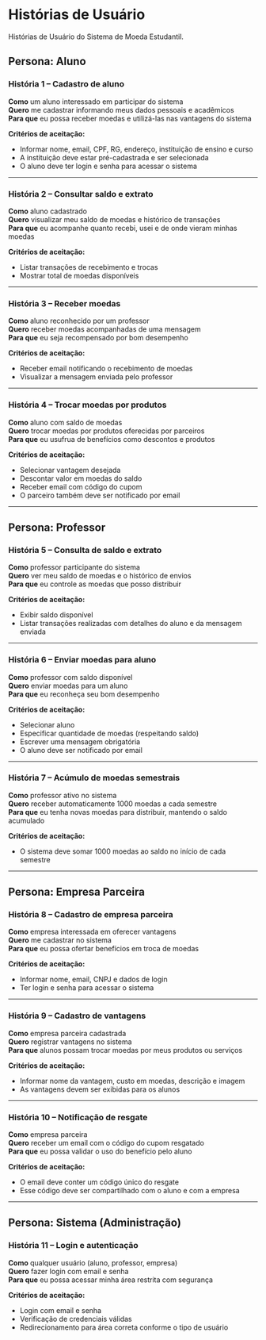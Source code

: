 # Histórias de Usuário

Histórias de Usuário do Sistema de Moeda Estudantil.

## Persona: Aluno

### História 1 – Cadastro de aluno
**Como** um aluno interessado em participar do sistema  
**Quero** me cadastrar informando meus dados pessoais e acadêmicos  
**Para que** eu possa receber moedas e utilizá-las nas vantagens do sistema

**Critérios de aceitação:**
- Informar nome, email, CPF, RG, endereço, instituição de ensino e curso
- A instituição deve estar pré-cadastrada e ser selecionada
- O aluno deve ter login e senha para acessar o sistema

---

### História 2 – Consultar saldo e extrato
**Como** aluno cadastrado  
**Quero** visualizar meu saldo de moedas e histórico de transações  
**Para que** eu acompanhe quanto recebi, usei e de onde vieram minhas moedas

**Critérios de aceitação:**
- Listar transações de recebimento e trocas
- Mostrar total de moedas disponíveis

---

### História 3 – Receber moedas
**Como** aluno reconhecido por um professor  
**Quero** receber moedas acompanhadas de uma mensagem  
**Para que** eu seja recompensado por bom desempenho

**Critérios de aceitação:**
- Receber email notificando o recebimento de moedas
- Visualizar a mensagem enviada pelo professor

---

### História 4 – Trocar moedas por produtos
**Como** aluno com saldo de moedas  
**Quero** trocar moedas por produtos oferecidas por parceiros  
**Para que** eu usufrua de benefícios como descontos e produtos

**Critérios de aceitação:**
- Selecionar vantagem desejada
- Descontar valor em moedas do saldo
- Receber email com código do cupom
- O parceiro também deve ser notificado por email

---

## Persona: Professor

### História 5 – Consulta de saldo e extrato
**Como** professor participante do sistema  
**Quero** ver meu saldo de moedas e o histórico de envios  
**Para que** eu controle as moedas que posso distribuir

**Critérios de aceitação:**
- Exibir saldo disponível
- Listar transações realizadas com detalhes do aluno e da mensagem enviada

---

### História 6 – Enviar moedas para aluno
**Como** professor com saldo disponível  
**Quero** enviar moedas para um aluno  
**Para que** eu reconheça seu bom desempenho

**Critérios de aceitação:**
- Selecionar aluno
- Especificar quantidade de moedas (respeitando saldo)
- Escrever uma mensagem obrigatória
- O aluno deve ser notificado por email

---

### História 7 – Acúmulo de moedas semestrais
**Como** professor ativo no sistema  
**Quero** receber automaticamente 1000 moedas a cada semestre  
**Para que** eu tenha novas moedas para distribuir, mantendo o saldo acumulado

**Critérios de aceitação:**
- O sistema deve somar 1000 moedas ao saldo no início de cada semestre

---

## Persona: Empresa Parceira

### História 8 – Cadastro de empresa parceira
**Como** empresa interessada em oferecer vantagens  
**Quero** me cadastrar no sistema  
**Para que** eu possa ofertar benefícios em troca de moedas

**Critérios de aceitação:**
- Informar nome, email, CNPJ e dados de login
- Ter login e senha para acessar o sistema

---

### História 9 – Cadastro de vantagens
**Como** empresa parceira cadastrada  
**Quero** registrar vantagens no sistema  
**Para que** alunos possam trocar moedas por meus produtos ou serviços

**Critérios de aceitação:**
- Informar nome da vantagem, custo em moedas, descrição e imagem
- As vantagens devem ser exibidas para os alunos

---

### História 10 – Notificação de resgate
**Como** empresa parceira  
**Quero** receber um email com o código do cupom resgatado  
**Para que** eu possa validar o uso do benefício pelo aluno

**Critérios de aceitação:**
- O email deve conter um código único do resgate
- Esse código deve ser compartilhado com o aluno e com a empresa

---

## Persona: Sistema (Administração)

### História 11 – Login e autenticação
**Como** qualquer usuário (aluno, professor, empresa)  
**Quero** fazer login com email e senha  
**Para que** eu possa acessar minha área restrita com segurança

**Critérios de aceitação:**
- Login com email e senha
- Verificação de credenciais válidas
- Redirecionamento para área correta conforme o tipo de usuário


